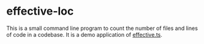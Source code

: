 # effective-loc

This is a small command line program to count the number of files and lines of code in a codebase. It is a demo application of [effective.ts](https://github.com/DavidTimms/effective.ts).
